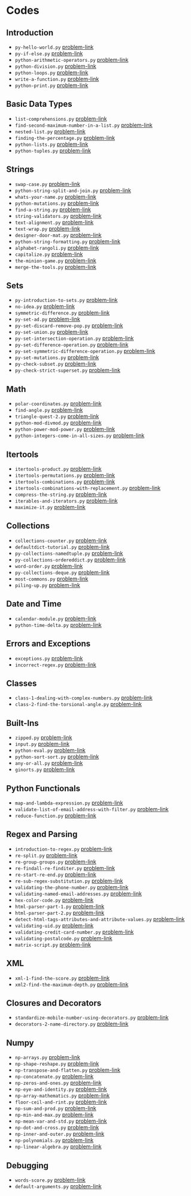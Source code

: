 # Codes
## Introduction
- `py-hello-world.py` [problem-link](https://www.hackerrank.com/challenges/py-hello-world/problem)
- `py-if-else.py` [problem-link](https://www.hackerrank.com/challenges/py-if-else/problem)
- `python-arithmetic-operators.py` [problem-link](https://www.hackerrank.com/challenges/python-arithmetic-operators/problem)
- `python-division.py` [problem-link](https://www.hackerrank.com/challenges/python-division/problem)
- `python-loops.py` [problem-link](https://www.hackerrank.com/challenges/python-loops/problem)
- `write-a-function.py` [problem-link](https://www.hackerrank.com/challenges/write-a-function/problem)
- `python-print.py` [problem-link](https://www.hackerrank.com/challenges/python-print/problem)
## Basic Data Types
- `list-comprehensions.py` [problem-link](https://www.hackerrank.com/challenges/list-comprehensions/problem)
- `find-second-maximum-number-in-a-list.py` [problem-link](https://www.hackerrank.com/challenges/find-second-maximum-number-in-a-list/problem)
- `nested-list.py` [problem-link](https://www.hackerrank.com/challenges/nested-list/problem)
- `finding-the-percentage.py` [problem-link](https://www.hackerrank.com/challenges/finding-the-percentage/problem)
- `python-lists.py` [problem-link](https://www.hackerrank.com/challenges/python-lists/problem)
- `python-tuples.py` [problem-link](https://www.hackerrank.com/challenges/python-tuples/problem)
## Strings
- `swap-case.py` [problem-link](https://www.hackerrank.com/challenges/swap-case/problem)
- `python-string-split-and-join.py` [problem-link](https://www.hackerrank.com/challenges/python-string-split-and-join/problem)
- `whats-your-name.py` [problem-link](https://www.hackerrank.com/challenges/whats-your-name/problem)
- `python-mutations.py` [problem-link](https://www.hackerrank.com/challenges/python-mutations/problem)
- `find-a-string.py` [problem-link](https://www.hackerrank.com/challenges/find-a-string/problem)
- `string-validators.py` [problem-link](https://www.hackerrank.com/challenges/string-validators/problem)
- `text-alignment.py` [problem-link](https://www.hackerrank.com/challenges/text-alignment/problem)
- `text-wrap.py` [problem-link](https://www.hackerrank.com/challenges/text-wrap/problem)
- `designer-door-mat.py` [problem-link](https://www.hackerrank.com/challenges/designer-door-mat/problem)
- `python-string-formatting.py` [problem-link](https://www.hackerrank.com/challenges/python-string-formatting/problem)
- `alphabet-rangoli.py` [problem-link](https://www.hackerrank.com/challenges/alphabet-rangoli/problem)
- `capitalize.py` [problem-link](https://www.hackerrank.com/challenges/capitalize/problem)
- `the-minion-game.py` [problem-link](https://www.hackerrank.com/challenges/the-minion-game/problem)
- `merge-the-tools.py` [problem-link](https://www.hackerrank.com/challenges/merge-the-tools/problem)
## Sets
- `py-introduction-to-sets.py` [problem-link](https://www.hackerrank.com/challenges/py-introduction-to-sets/problem)
- `no-idea.py` [problem-link](https://www.hackerrank.com/challenges/no-idea/problem)
- `symmetric-difference.py` [problem-link](https://www.hackerrank.com/challenges/symmetric-difference/problem)
- `py-set-ad.py` [problem-link](https://www.hackerrank.com/challenges/py-set-add/problem)
- `py-set-discard-remove-pop.py` [problem-link](https://www.hackerrank.com/challenges/py-set-discard-remove-pop/problem)
- `py-set-union.py` [problem-link](https://www.hackerrank.com/challenges/py-set-union/problem)
- `py-set-intersection-operation.py` [problem-link](https://www.hackerrank.com/challenges/py-set-intersection-operation/problem)
- `py-set-difference-operation.py` [problem-link](https://www.hackerrank.com/challenges/py-set-difference-operation/problem)
- `py-set-symmetric-difference-operation.py` [problem-link](https://www.hackerrank.com/challenges/py-set-symmetric-difference-operation/problem)
- `py-set-mutations.py` [problem-link](https://www.hackerrank.com/challenges/py-set-mutations/problem)
- `py-check-subset.py` [problem-link](https://www.hackerrank.com/challenges/py-check-subset/problem)
- `py-check-strict-superset.py` [problem-link](https://www.hackerrank.com/challenges/py-check-strict-superset/problem)
## Math
- `polar-coordinates.py` [problem-link](https://www.hackerrank.com/challenges/polar-coordinates/problem)
- `find-angle.py` [problem-link](https://www.hackerrank.com/challenges/find-angle/problem)
- `triangle-quest-2.py` [problem-link](https://www.hackerrank.com/challenges/triangle-quest-2/problem)
- `python-mod-divmod.py` [problem-link](https://www.hackerrank.com/challenges/python-mod-divmod/problem)
- `python-power-mod-power.py` [problem-link](https://www.hackerrank.com/challenges/python-power-mod-power/problem)
- `python-integers-come-in-all-sizes.py` [problem-link](https://www.hackerrank.com/challenges/python-integers-come-in-all-sizes/problem)
## Itertools
- `itertools-product.py` [problem-link](https://www.hackerrank.com/challenges/itertools-product/problem)
- `itertools-permutations.py` [problem-link](https://www.hackerrank.com/challenges/itertools-permutations/problem)
- `itertools-combinations.py` [problem-link](https://www.hackerrank.com/challenges/itertools-combinations/problem)
- `itertools-combinations-with-replacement.py` [problem-link](https://www.hackerrank.com/challenges/itertools-combinations-with-replacement/problem)
- `compress-the-string.py` [problem-link](https://www.hackerrank.com/challenges/compress-the-string/problem)
- `iterables-and-iterators.py` [problem-link](https://www.hackerrank.com/challenges/iterables-and-iterators/problem)
- `maximize-it.py` [problem-link](https://www.hackerrank.com/challenges/maximize-it/problem)
## Collections
- `collections-counter.py` [problem-link](https://www.hackerrank.com/challenges/collections-counter/problem)
- `defaultdict-tutorial.py` [problem-link](https://www.hackerrank.com/challenges/defaultdict-tutorial/problem)
- `py-collections-namedtuple.py` [problem-link](https://www.hackerrank.com/challenges/py-collections-namedtuple/problem)
- `py-collections-ordereddict.py` [problem-link](https://www.hackerrank.com/challenges/py-collections-ordereddict/problem)
- `word-order.py` [problem-link](https://www.hackerrank.com/challenges/word-order/problem)
- `py-collections-deque.py` [problem-link](https://www.hackerrank.com/challenges/py-collections-deque/problem)
- `most-commons.py` [problem-link](https://www.hackerrank.com/challenges/most-commons/problem)
- `piling-up.py` [problem-link](https://www.hackerrank.com/challenges/piling-up/problem)
## Date and Time
- `calendar-module.py` [problem-link](https://www.hackerrank.com/challenges/calendar-module/problem)
- `python-time-delta.py` [problem-link](https://www.hackerrank.com/challenges/python-time-delta/problem)
## Errors and Exceptions
- `exceptions.py` [problem-link](https://www.hackerrank.com/challenges/exceptions/problem)
- `incorrect-regex.py` [problem-link](https://www.hackerrank.com/challenges/incorrect-regex/problem)
## Classes
- `class-1-dealing-with-complex-numbers.py` [problem-link](https://www.hackerrank.com/challenges/class-1-dealing-with-complex-numbers/problem)
- `class-2-find-the-torsional-angle.py` [problem-link](https://www.hackerrank.com/challenges/class-2-find-the-torsional-angle/problem)
## Built-Ins
- `zipped.py` [problem-link](https://www.hackerrank.com/challenges/zipped/problem)
- `input.py` [problem-link](https://www.hackerrank.com/challenges/input/problem)
- `python-eval.py` [problem-link](https://www.hackerrank.com/challenges/python-eval/problem)
- `python-sort-sort.py` [problem-link](https://www.hackerrank.com/challenges/python-sort-sort/problem)
- `any-or-all.py` [problem-link](https://www.hackerrank.com/challenges/any-or-all/problem)
- `ginorts.py` [problem-link](https://www.hackerrank.com/challenges/ginorts/problem)
## Python Functionals
- `map-and-lambda-expression.py` [problem-link](https://www.hackerrank.com/challenges/map-and-lambda-expression/problem)
- `validate-list-of-email-address-with-filter.py` [problem-link](https://www.hackerrank.com/challenges/validate-list-of-email-address-with-filter/problem)
- `reduce-function.py` [problem-link](https://www.hackerrank.com/challenges/reduce-function/problem)
## Regex and Parsing
- `introduction-to-regex.py` [problem-link](https://www.hackerrank.com/challenges/introduction-to-regex/problem)
- `re-split.py` [problem-link](https://www.hackerrank.com/challenges/re-split/problem)
- `re-group-groups.py` [problem-link](https://www.hackerrank.com/challenges/re-group-groups/problem)
- `re-findall-re-finditer.py` [problem-link](https://www.hackerrank.com/challenges/re-findall-re-finditer/problem)
- `re-start-re-end.py` [problem-link](https://www.hackerrank.com/challenges/re-start-re-end/problem)
- `re-sub-regex-substitution.py` [problem-link](https://www.hackerrank.com/challenges/re-sub-regex-substitution/problem)
- `validating-the-phone-number.py` [problem-link](https://www.hackerrank.com/challenges/validating-the-phone-number/problem)
- `validating-named-email-addresses.py` [problem-link](https://www.hackerrank.com/challenges/validating-named-email-addresses/problem)
- `hex-color-code.py` [problem-link](https://www.hackerrank.com/challenges/hex-color-code/problem)
- `html-parser-part-1.py` [problem-link](https://www.hackerrank.com/challenges/html-parser-part-1/problem)
- `html-parser-part-2.py` [problem-link](https://www.hackerrank.com/challenges/html-parser-part-2/problem)
- `detect-html-tags-attributes-and-attribute-values.py` [problem-link](https://www.hackerrank.com/challenges/detect-html-tags-attributes-and-attribute-values/problem)
- `validating-uid.py` [problem-link](https://www.hackerrank.com/challenges/validating-uid/problem)
- `validating-credit-card-number.py` [problem-link](https://www.hackerrank.com/challenges/validating-credit-card-number/problem)
- `validating-postalcode.py` [problem-link](https://www.hackerrank.com/challenges/validating-postalcode/problem)
- `matrix-script.py` [problem-link](https://www.hackerrank.com/challenges/matrix-script/problem)
## XML
- `xml-1-find-the-score.py` [problem-link](https://www.hackerrank.com/challenges/xml-1-find-the-score/problem)
- `xml2-find-the-maximum-depth.py` [problem-link](https://www.hackerrank.com/challenges/xml2-find-the-maximum-depth/problem)
## Closures and Decorators
- `standardize-mobile-number-using-decorators.py` [problem-link](https://www.hackerrank.com/challenges/standardize-mobile-number-using-decorators/problem)
- `decorators-2-name-directory.py` [problem-link](https://www.hackerrank.com/challenges/decorators-2-name-directory/problem)
## Numpy
- `np-arrays.py` [problem-link](https://www.hackerrank.com/challenges/np-arrays/problem)
- `np-shape-reshape.py` [problem-link](https://www.hackerrank.com/challenges/np-shape-reshape/problem)
- `np-transpose-and-flatten.py` [problem-link](https://www.hackerrank.com/challenges/np-transpose-and-flatten/problem)
- `np-concatenate.py` [problem-link](https://www.hackerrank.com/challenges/np-concatenate/problem)
- `np-zeros-and-ones.py` [problem-link](https://www.hackerrank.com/challenges/np-zeros-and-ones/problem)
- `np-eye-and-identity.py` [problem-link](https://www.hackerrank.com/challenges/np-eye-and-identity/problem)
- `np-array-mathematics.py` [problem-link](https://www.hackerrank.com/challenges/np-array-mathematics/problem)
- `floor-ceil-and-rint.py` [problem-link](https://www.hackerrank.com/challenges/floor-ceil-and-rint/problem)
- `np-sum-and-prod.py` [problem-link](https://www.hackerrank.com/challenges/np-sum-and-prod/problem)
- `np-min-and-max.py` [problem-link](https://www.hackerrank.com/challenges/np-min-and-max/problem)
- `np-mean-var-and-std.py` [problem-link](https://www.hackerrank.com/challenges/np-mean-var-and-std/problem)
- `np-dot-and-cross.py` [problem-link](https://www.hackerrank.com/challenges/np-dot-and-cross/problem)
- `np-inner-and-outer.py` [problem-link](https://www.hackerrank.com/challenges/np-inner-and-outer/problem)
- `np-polynomials.py` [problem-link](https://www.hackerrank.com/challenges/np-polynomials/problem)
- `np-linear-algebra.py` [problem-link](https://www.hackerrank.com/challenges/np-linear-algebra/problem)
## Debugging
- `words-score.py` [problem-link](https://www.hackerrank.com/challenges/words-score/problem)
- `default-arguments.py` [problem-link](https://www.hackerrank.com/challenges/default-arguments/problem)

